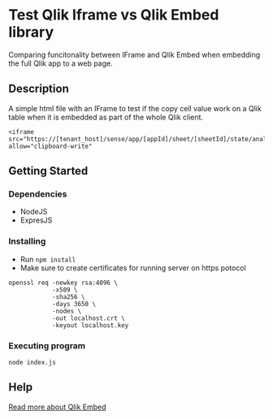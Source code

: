 # Test Qlik Iframe vs Qlik Embed library

Comparing funcitonality between IFrame and Qlik Embed when embedding the full Qlik app to a web page.

## Description

A simple html file with an IFrame to test if the copy cell value work on a Qlik table when it is embedded as part of the whole Qlik client.

```
<iframe src="https://[tenant_host]/sense/app/[appId]/sheet/[sheetId]/state/analysis" allow="clipboard-write"
```

## Getting Started

### Dependencies

* NodeJS
* ExpresJS

### Installing

* Run `npm install`
* Make sure to create certificates for running server on https potocol
```
openssl req -newkey rsa:4096 \
            -x509 \
            -sha256 \
            -days 3650 \
            -nodes \
            -out localhost.crt \
            -keyout localhost.key
```

### Executing program

```
node index.js
```

## Help

[Read more about Qlik Embed](https://preview.qlik.dev/embed-js-preview/embed/embed-quick-starts/embed-js-quickstart)

